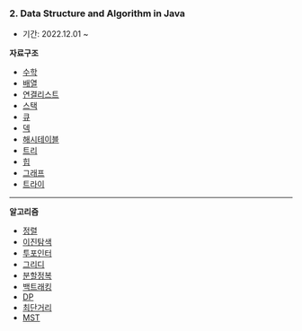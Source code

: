 ### 2. Data Structure and Algorithm in Java 

- 기간: 2022.12.01 ~ 
    
**자료구조**
- [수학]()
- [배열]()
- [연결리스트]()
- [스택]()
- [큐]()
- [덱]()
- [해시테이블]()
- [트리]()
- [힙]()
- [그래프]()
- [트라이]()
  
---

**알고리즘**
- [정렬]()
- [이진탐색]()
- [투포인터]()
- [그리디]()
- [분할정복]()
- [백트래킹]()
- [DP]()
- [최단거리]()
- [MST]()

